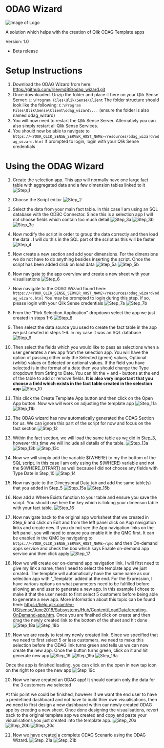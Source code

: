 # ODAG Wizard
![Image of Logo](https://github.com/rileymd88/odag_wizard/blob/master/img/logo_grey.png)

A solution which helps with the creation of Qlik ODAG Template apps

Version: 1.0
* Beta release

# Setup Instructions
1. Download the ODAG Wizard from here: https://github.com/rileymd88/odag_wizard.git 
2. Once downloaded. Unzip the folder and place it here on your Qlik Sense Server: ```C:\Program Files\Qlik\Sense\Client``` The folder structure should look like the following: ```C:\Program Files\Qlik\Sense\Client\odag_wizard\...``` (ensure the folder is also named odag_wizard)
3. You will now need to restart the Qlik Sense Server. Alternativly you can also simply restart all Qlik Sense Services.
4. You should now be able to navigate to ```https://<YOUR_QLIK_SENSE_SERVER_HOST_NAME>/resources/odag_wizard/odag_wizard.html``` If prompted to login, login with your Qlik Sense credentials


# Using the ODAG Wizard
1. Create the selection app. This app will normally have one large fact table with aggregated data and a few dimension tables linked to it
![Step_1](../master/img/guide/Step_1.png)

2. Choose the Script editor
![Step_2](../master/img/guide/Step_2.png)

3. Select the data from your main fact table. In this case I am using an SQL database with the ODBC Connector. Since this is a selection app I will not choose fields which contain too much detail
![Step_3a](../master/img/guide/Step_3a.png)
![Step_3b](../master/img/guide/Step_3b.png)
![Step_3c](../master/img/guide/Step_3c.png)

4. Now modify the script in order to group the data correctly and then load the data . I will do this in the SQL part of the script as this will be faster
![Step_4](../master/img/guide/Step_4.png)

5. Now create a new section and add your dimensions. For the dimensions we do not have to do anything besides inserting the script. Once the script has been added click on load data
![Step_5a](../master/img/guide/Step_5a.png)
![Step_5b](../master/img/guide/Step_5b.png)

6. Now navigate to the app overview and create a new sheet with your visualisations
![Step_6](../master/img/guide/Step_6.png)

7. Now navigate to the ODAG Wizard found here: ```https://<YOUR_QLIK_SENSE_SERVER_HOST_NAME>/resources/odag_wizard/odag_wizard.html``` You may be prompted to login during this step. If so, please login with your Qlik Sense credentials
![Step_7a](../master/img/guide/Step_7a.png)
![Step_7b](../master/img/guide/Step_7b.png)

8. From the "Pick Selection Application" dropdown select the app we just created in steps 1-6
![Step_8](../master/img/guide/Step_8.png)

9. Then select the data source you used to create the fact table in the app we just created in steps 1-6. In my case it was an SQL database
![Step_9](../master/img/guide/Step_9.png)

10. Then select the fields which you would like to pass as selections when a user generates a new app from the selection app. You will have the option of passing either only the Selected (green) values, Optional (white) values or Selected or optional values. If the field you have selected is in the format of a date then you should change the Type dropdown from String to Date. You can hit the + and - buttons at the end of the table to add or remove fields. **It is also very important that you choose a field which exists in the fact table created in the selection app**
![Step_10](../master/img/guide/Step_10.png)

11. This click the Create Template App button and then click on the Open App button. Now we will work on adjusting the template app
![Step_11a](../master/img/guide/Step_11a.png)
![Step_11b](../master/img/guide/Step_11b.png)

12. The ODAG wizard has now automatically generated the ODAG Section for us. We can ignore this part of the script for now and focus on the fact section
![Step_12](../master/img/guide/Step_12.png)

13. Within the fact section, we will load the same table as we did in Step_3, however this time we will include all details of the table.
![Step_13a](../master/img/guide/Step_13a.png)
![Step_13b](../master/img/guide/Step_13b.png)
![Step_13c](../master/img/guide/Step_13c.png)

14. Now we will simply add the variable $(WHERE) to my the bottom of the SQL script. In this case I am only using the $(WHERE) variable and not the $(WHERE_DTPART) as well because I did not choose any fields with Type Date in Step_10
![Step_14](../master/img/guide/Step_14.png)

15. Now navigate to the Dimensional Data tab and add the same table(s) that you added in Step_5 
![Step_15a](../master/img/guide/Step_15a.png)
![Step_15b](../master/img/guide/Step_15b.png)

16. Now add a Where Exists function to your table and ensure you save the script. You should use here the key which is linking your dimenson table with your fact table.
![Step_16](../master/img/guide/Step_16.png)

17. Now navigate back to the original app worksheet that we created in Step_6 and click on Edit and from the left panel click on App navigation links and create new. If you do not see the App navigation links on the left panel, you will need to ensure you enable it in the QMC first. It can be enabled in the QMC by navigating to ```https://<YOUR_QLIK_SENSE_SERVER_HOST_NAME>/qmc``` and then On-demand apps service and check the box which says Enable on-demand app service and then click apply
![Step_17](../master/img/guide/Step_17.png)

18. Now we will create our on-demand app navigation link. I will first need to give my link a name, then I need to select the template app we just created. The template will automatically have the same name as our selection app with '_Template' added at the end. For the Expression, I have various options on what parameters need to be fulfilled before allowing an end user to generate a new app. In this example I chose to make it that the user needs to first select 5 customers before being able to generate a new app. More information about this topic can be found here: https://help.qlik.com/en-US/sense/June2018/Subsystems/Hub/Content/LoadData/creating-OnDemand-app.htm. Once you are finsihed click on create and then drag the newly created link to the bottom of the sheet and hit done
![Step_18a](../master/img/guide/Step_18a.png)
![Step_18b](../master/img/guide/Step_18b.png)

19. Now we are ready to test my newly created link. Since we specified that we need to first select 5 or less customers, we need to make this selection before the ODAG link turns green and tells us we can now create the new app. Once the button turns green, click on it and hit generate new app
![Step_19](../master/img/guide/Step_19.gif)
![Step_19a](../master/img/guide/Step_19a.png)
![Step_19a](../master/img/guide/Step_19b.png)

Once the app is finished loading, you can click on the open in new tap icon on the right to open the new app
![Step_19c](../master/img/guide/Step_19c.png)

20. Now we have created an ODAG app! It should contain only the data for the 3 customers we selected


At this point we could be finished, however if we want the end user to have a predefined dashboard and not have to build thier own visualisations, then we need to first design a new dashboard within our newly created ODAG app by creating a new sheet. Once done designing the visualisations, revert back to the original template app we created and copy and paste your visualisations you just created into the template app.
![Step_20a](../master/img/guide/Step_20a.png)
![Step_20b](../master/img/guide/Step_20b.png)
![Step_20c](../master/img/guide/Step_20c.png)

21. Now we have created a complete ODAG Scenario using the ODAG Wizard.
![Step_21a](../master/img/guide/Step_21a.png)
![Step_21b](../master/img/guide/Step_21b.png)